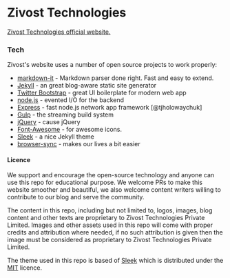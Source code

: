 # Zivost Technologies
[Zivost Technologies official website.](https://zivost.com)

### Tech
Zivost's website uses a number of open source projects to work properly:

* [markdown-it] - Markdown parser done right. Fast and easy to extend.
* [Jekyll] - an great blog-aware static site generator
* [Twitter Bootstrap] - great UI boilerplate for modern web app
* [node.js] - evented I/O for the backend
* [Express] - fast node.js network app framework [@tjholowaychuk]
* [Gulp] - the streaming build system
* [jQuery] - cause jQuery
* [Font-Awesome] - for awesome icons.
* [Sleek] - a nice Jekyll theme
* [browser-sync] - makes our lives a bit easier

#### Licence
We support and encourage the open-source technology and anyone can use this repo for educational purpose. We welcome PRs to make this website smoother and beautiful, we also welcome content writers willing to contribute to our blog and serve the community.

The content in this repo, including but not limited to, logos, images, blog content and other texts are proprietary to Zivost Technologies Private Limited. Images and other assets used in this repo will come with proper credits and attribution where needed, if no such attribution is given then the image must be considered as proprietary to Zivost Technologies Private Limited.

The theme used in this repo is based of [Sleek](https://github.com/janczizikow/sleek) which is distributed under the [MIT](https://opensource.org/licenses/MIT) licence.









[//]: # (These are reference links used in the body of this note and get stripped out when the markdown processor does its job. There is no need to format nicely because it shouldn't be seen. Thanks SO - http://stackoverflow.com/questions/4823468/store-comments-in-markdown-syntax)


   [Font-Awesome]: <https://github.com/FortAwesome/Font-Awesome>
   [git-repo-url]: <https://github.com/zivost/zivost-com.git>
   [Sleek]: <https://github.com/janczizikow/sleek>
   [Jekyll]: <https://github.com/jekyll/jekyll>
   [markdown-it]: <https://github.com/markdown-it/markdown-it>
   [node.js]: <http://nodejs.org>
   [Twitter Bootstrap]: <http://twitter.github.com/bootstrap/>
   [jQuery]: <http://jquery.com>
   [@zivost]: <http://twitter.com/zivost>
   [express]: <http://expressjs.com>
   [Gulp]: <http://gulpjs.com>
   [browser-sync]: <https://github.com/BrowserSync/browser-sync>

